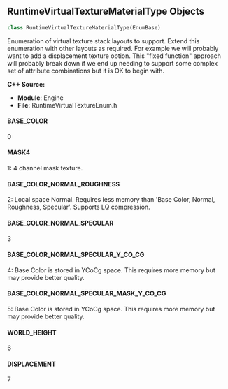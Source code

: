 ## RuntimeVirtualTextureMaterialType Objects

```python
class RuntimeVirtualTextureMaterialType(EnumBase)
```

Enumeration of virtual texture stack layouts to support.
Extend this enumeration with other layouts as required. For example we will probably want to add a displacement texture option.
This "fixed function" approach will probably break down if we end up needing to support some complex set of attribute combinations but it is OK to begin with.

**C++ Source:**

- **Module**: Engine
- **File**: RuntimeVirtualTextureEnum.h

<a id="unreal.RuntimeVirtualTextureMaterialType.BASE_COLOR"></a>

#### BASE_COLOR

0

<a id="unreal.RuntimeVirtualTextureMaterialType.MASK4"></a>

#### MASK4

1: 4 channel mask texture.

<a id="unreal.RuntimeVirtualTextureMaterialType.BASE_COLOR_NORMAL_ROUGHNESS"></a>

#### BASE_COLOR_NORMAL_ROUGHNESS

2: Local space Normal. Requires less memory than 'Base Color, Normal, Roughness, Specular'. Supports LQ compression.

<a id="unreal.RuntimeVirtualTextureMaterialType.BASE_COLOR_NORMAL_SPECULAR"></a>

#### BASE_COLOR_NORMAL_SPECULAR

3

<a id="unreal.RuntimeVirtualTextureMaterialType.BASE_COLOR_NORMAL_SPECULAR_Y_CO_CG"></a>

#### BASE_COLOR_NORMAL_SPECULAR_Y_CO_CG

4: Base Color is stored in YCoCg space. This requires more memory but may provide better quality.

<a id="unreal.RuntimeVirtualTextureMaterialType.BASE_COLOR_NORMAL_SPECULAR_MASK_Y_CO_CG"></a>

#### BASE_COLOR_NORMAL_SPECULAR_MASK_Y_CO_CG

5: Base Color is stored in YCoCg space. This requires more memory but may provide better quality.

<a id="unreal.RuntimeVirtualTextureMaterialType.WORLD_HEIGHT"></a>

#### WORLD_HEIGHT

6

<a id="unreal.RuntimeVirtualTextureMaterialType.DISPLACEMENT"></a>

#### DISPLACEMENT

7

<a id="unreal.RuntimeVirtualTextureTextureAddressMode"></a>